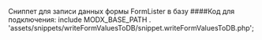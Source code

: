 Сниппет для записи данных формы FormLister в базу
####Код для подключения:
    include MODX_BASE_PATH . 'assets/snippets/writeFormValuesToDB/snippet.writeFormValuesToDB.php';
    
